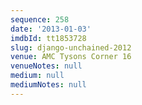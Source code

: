 ```yaml
---
sequence: 258
date: '2013-01-03'
imdbId: tt1853728
slug: django-unchained-2012
venue: AMC Tysons Corner 16
venueNotes: null
medium: null
mediumNotes: null
---
```


